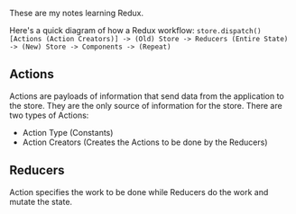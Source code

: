 These are my notes learning Redux.

Here's a quick diagram of how a Redux workflow:
`store.dispatch() [Actions (Action Creators)] -> (Old) Store -> Reducers (Entire State) -> (New) Store -> Components -> (Repeat)`

## Actions
Actions are payloads of information that send data from the application to the store. They are the only source of information for the store. There are two types of Actions:  
- Action Type (Constants)  
- Action Creators (Creates the Actions to be done by the Reducers)

## Reducers
Action specifies the work to be done while Reducers do the work and mutate the state.
